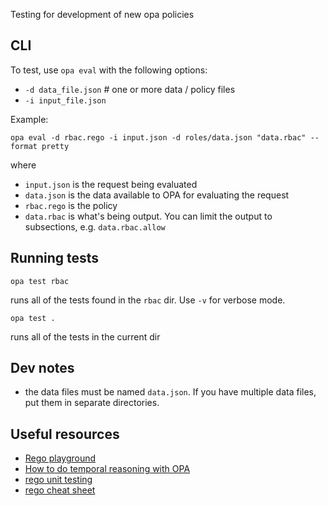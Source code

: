 Testing for development of new opa policies

## CLI 

To test, use `opa eval` with the following options:
* `-d data_file.json`  # one or more data / policy files
* `-i input_file.json`

Example:

`opa eval -d rbac.rego -i input.json -d roles/data.json "data.rbac" --format pretty`

where 

* `input.json` is the request being evaluated
* `data.json` is the data available to OPA for evaluating the request 
* `rbac.rego` is the policy
* `data.rbac` is what's being output. You can limit the output to subsections, e.g. `data.rbac.allow`


## Running tests

`opa test rbac`

runs all of the tests found in the `rbac` dir. Use `-v` for verbose mode. 

`opa test .`

runs all of the tests in the current dir

## Dev notes

* the data files must be named `data.json`. If you have multiple data files, put them in separate directories. 

## Useful resources

* [Rego playground](https://play.openpolicyagent.org/)
* [How to do temporal reasoning with OPA](https://github.com/mhausenblas/temporal-opa)
* [rego unit testing](https://www.styra.com/blog/rego-unit-testing/)
* [rego cheat sheet](https://github.com/shubhi-8/RegoCheatSheetExamples)